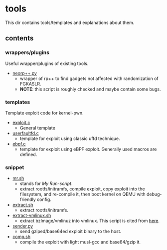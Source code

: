 # tools
This dir contains tools/templates and explanations about them.

## contents
### wrappers/plugins
Useful wrapper/plugins of existing tools.
- [neorp++.py](https://github.com/smallkirby/snippet/blob/master/exploit/kernel/neorp%2B%2B.py)
  - wrapper of rp++ to find gadgets not affected with randomization of FGKASLR.
  - **NOTE**: this script is roughly checked and maybe contain some bugs.
### templates
Template exploit code for kernel-pwn.
- [exploit.c](https://github.com/smallkirby/snippet/blob/master/exploit/kernel/exploit.c)
  - General template
- [userfaultfd.c](https://github.com/smallkirby/snippet/blob/master/exploit/kernel/userfaultfd.c)
  - template for exploit using classic uffd technique.
- [ebpf.c](https://github.com/smallkirby/snippet/blob/master/exploit/kernel/bpf-exploit.c)
  - template for exploit using eBPF exploit. Generally used macros are defined.

### snippet
- [mr.sh](https://github.com/smallkirby/snippet/blob/master/exploit/kernel/mr.sh)
  - stands for *My Run-script*.
  - extract rootfs/initramfs, compile exploit, copy exploit into the filesystem, and re-compile it, then boot kernel on QEMU with debug-friendly config.
- [extract.sh](https://github.com/smallkirby/snippet/blob/master/exploit/kernel/extract.sh)
  - extract rootfs/initramfs.
- [extract-vmlinux.sh](https://github.com/smallkirby/snippet/blob/master/exploit/kernel/extract-vmlinux.sh)
  - extract bzImage/vmlinuz into vmlinux. This script is cited from [here](https://github.com/torvalds/linux).
- [sender.py](https://github.com/smallkirby/snippet/blob/master/exploit/kernel/sender.py)
  - send gziped/base64ed exploit binary to the host.
- [comp.sh](https://github.com/smallkirby/snippet/blob/master/exploit/kernel/comp.sh)
  - compile the exploit with light musl-gcc and base64/gzip it.